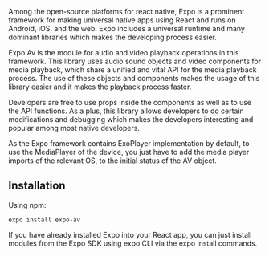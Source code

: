 Among the open-source platforms for react native, Expo is a prominent framework for making universal native apps using React and runs on Android, iOS, and the web. Expo includes a universal runtime and many dominant libraries which makes the developing process easier.

Expo Av is the module for audio and video playback operations in this framework. This library uses audio sound objects and video components for media playback, which share a unified and vital API for the media playback process. The use of these objects and components makes the usage of this library easier and it makes the playback process faster.

Developers are free to use props inside the components as well as to use the API functions. As a plus, this library allows developers to do certain modifications and debugging which makes the developers interesting and popular among most native developers.

As the Expo framework contains ExoPlayer implementation by default, to use the MediaPlayer of the device, you just have to add the media player imports of the relevant OS, to the initial status of the AV object.

## Installation

Using npm:

```shell
expo install expo-av
```


If you have already installed Expo into your React app, you can just install modules from the Expo SDK using expo CLI via the expo install commands.

